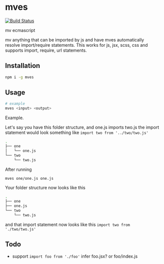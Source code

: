 # mves

[![Build Status](https://travis-ci.org/esayemm/mves.svg?branch=master)](https://travis-ci.org/esayemm/mves)

mv ecmascript

mv anything that can be imported by js and have mves automatically resolve import/require statements. This works for js, jsx, scss, css and supports import, require, url statements.

## Installation

```sh
npm i -g mves
```

## Usage

```sh
# example
mves <input> <output>
```

Example.

Let's say you have this folder structure, and one.js imports two.js the import statement would look something like `import two from '../two/two.js'`

```sh
.
├── one
│   └── one.js
└── two
    └── two.js
```

After running

```sh
mves one/one.js one.js
```

Your folder structure now looks like this

```sh
.
├── one
├── one.js
└── two
    └── two.js
```

and that import statement now looks like this `import two from './two/two.js'`

## Todo

- support `import foo from './foo'` infer foo.jsx? or foo/index.js
